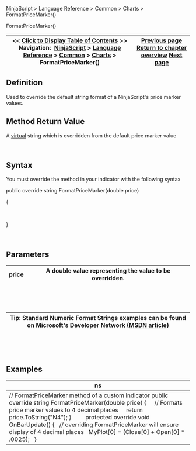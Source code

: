 ﻿


NinjaScript \> Language Reference \> Common \> Charts \> FormatPriceMarker()






















FormatPriceMarker()







| \<\< [Click to Display Table of Contents](formatpricemarker.md) \>\> **Navigation:**     [NinjaScript](ninjascript.md) \> [Language Reference](language_reference_wip.md) \> [Common](common.md) \> [Charts](chart.md) \> FormatPriceMarker() | [Previous page](chart_zorder.md) [Return to chapter overview](chart.md) [Next page](isautoscale.md) |
| --- | --- |











## Definition


Used to override the default string format of a NinjaScript's price marker values. 


## 


## Method Return Value


A [virtual](https://msdn.microsoft.com/en-us/library/9fkccyh4.aspx) string which is overridden from the default price marker value


 


## Syntax


You must override the method in your indicator with the following syntax


public override string FormatPriceMarker(double price)  

{


 


}


 


## Parameters




| price | A double value representing the value to be overridden. |
| --- | --- |



 


 




| Tip: Standard Numeric Format Strings examples can be found on Microsoft's Developer Network ([MSDN article](https://msdn.microsoft.com/en-us/library/dwhawy9k%28v=vs.110%29.aspx)) |
| --- |



 


 


## Examples




| ns |
| --- |
| // FormatPriceMarker method of a custom indicator public override string FormatPriceMarker(double price) {      // Formats price marker values to 4 decimal places      return price.ToString("N4"); }         protected override void OnBarUpdate() {    // overriding FormatPriceMarker will ensure display of 4 decimal places    MyPlot\[0] \= (Close\[0] \+ Open\[0] \* .0025);   } |









